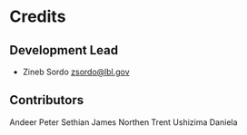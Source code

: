 # Credits

## Development Lead

* Zineb Sordo <zsordo@lbl.gov>

## Contributors

Andeer Peter
Sethian James
Northen Trent
Ushizima Daniela 
